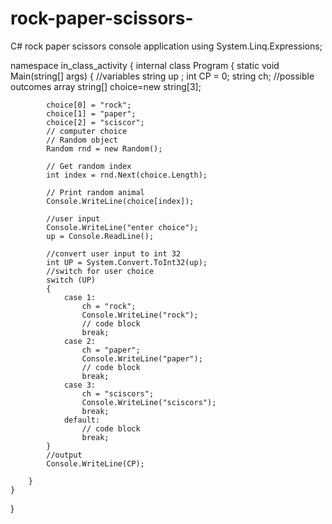 # rock-paper-scissors-
C# rock paper scissors console application
using System.Linq.Expressions;

namespace in_class_activity
{
    internal class Program
    {
        static void Main(string[] args)
        {
            //variables 
            string up ;
            int CP = 0;
            string ch;
            //possible outcomes array 
            string[] choice=new string[3];

            choice[0] = "rock";
            choice[1] = "paper";
            choice[2] = "sciscor";
            // computer choice 
            // Random object
            Random rnd = new Random();

            // Get random index
            int index = rnd.Next(choice.Length);

            // Print random animal
            Console.WriteLine(choice[index]);

            //user input 
            Console.WriteLine("enter choice");
            up = Console.ReadLine();

            //convert user input to int 32 
            int UP = System.Convert.ToInt32(up);
            //switch for user choice 
            switch (UP)
            {
                case 1:
                    ch = "rock";
                    Console.WriteLine("rock");
                    // code block
                    break;
                case 2:
                    ch = "paper";
                    Console.WriteLine("paper");
                    // code block
                    break;
                case 3:
                    ch = "sciscors";
                    Console.WriteLine("sciscors");
                    break;
                default:
                    // code block
                    break;
            }
            //output 
            Console.WriteLine(CP);
            
        }
    }
}
